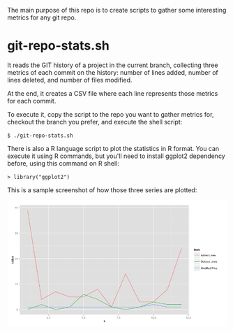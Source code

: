 The main purpose of this repo is to create scripts to gather some interesting metrics for any git repo.

# git-repo-stats.sh

It reads the GIT history of a project in the current branch, collecting three metrics of each commit on the history: number of lines added, number of lines deleted, and number of files modified.

At the end, it creates a CSV file where each line represents those metrics for each commit.

To execute it, copy the script to the repo you want to gather metrics for, checkout the branch you prefer, and execute the shell script:

```
$ ./git-repo-stats.sh
```

There is also a R language script to plot the statistics in R format. You can execute it using R commands, but you'll need to install ggplot2 dependency before, using this command on R shell:

```
> library("ggplot2")
```

This is a sample screenshot of how those three series are plotted:

![Sample Commit Statistics](/static/sample.png)